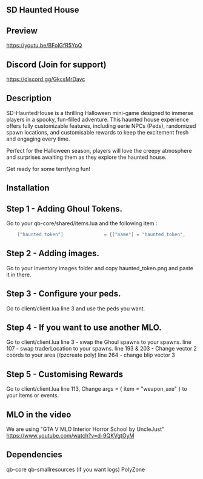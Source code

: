 ## SD Haunted House

## Preview
https://youtu.be/BFolGfR5YoQ

## Discord (Join for support)
https://discord.gg/GkcsMrDavc

## Description
SD-HauntedHouse is a thrilling Halloween mini-game designed to immerse players in a spooky, fun-filled adventure. This haunted house experience offers fully customizable features, including eerie NPCs (Peds), randomized spawn locations, and customisable rewards to keep the excitement fresh and engaging every time.

Perfect for the Halloween season, players will love the creepy atmosphere and surprises awaiting them as they explore the haunted house.

Get ready for some terrifying fun!

## Installation

## Step 1 - Adding Ghoul Tokens.
Go to your qb-core/shared/items.lua and the following item :
```lua
    ["haunted_token"]   			= {["name"] = "haunted_token", 				["label"] = "Ghoul Token", 		["weight"] = 1000, 		["type"] = "item", 		["image"] = "haunted_token.png", 				["unique"] = false,   	["useable"] = true,    ["shouldClose"] = false,    ["combinable"] = nil,   ["description"] = "A token gifted by a Ghoul!"},
```

## Step 2 - Adding images.
Go to your inventory images folder and copy haunted_token.png and paste it in there.

## Step 3 - Configure your peds.
Go to client/client.lua line 3 and use the peds you want.

## Step 4 - If you want to use another MLO.
Go to client/client.lua 
line 3 - swap the Ghoul spawns to your spawns.
line 107 - swap traderLocation to your spawns.
line 193 & 203 - Change vector 2 coords to your area (/pzcreate poly)
line 264 - change blip vector 3

## Step 5 - Customising Rewards
Go to client/client.lua line 113, Change args = { item = "weapon_axe" } to your items or events.

## MLO in the video

We are using "GTA V MLO Interior Horror School by UncleJust"
https://www.youtube.com/watch?v=d-9QKVgtOyM

## Dependencies
qb-core
qb-smallresources (if you want logs)
PolyZone
